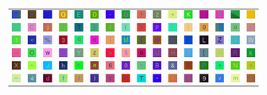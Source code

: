 <table>
<tr>
<td><img src="gr2.gif"></td>
<td><img src="41.gif"></td>
<td><img src="27.gif"></td>
<td><img src="51.gif"></td>
<td><img src="45.gif"></td>
<td><img src="44.gif"></td>
<td><img src="2E.gif"></td>
<td><img src="47.gif"></td>
<td><img src="21.gif"></td>
<td><img src="32.gif"></td>
<td><img src="2B.gif"></td>
<td><img src="4B.gif"></td>
<td><img src="7C.gif"></td>
<td><img src="38.gif"></td>
<td><img src="gr1.gif"></td>
<td><img src="60.gif"></td>
</tr>
<tr>
<td><img src="2C.gif"></td>
<td><img src="43.gif"></td>
<td><img src="6A.gif"></td>
<td><img src="53.gif"></td>
<td><img src="3F.gif"></td>
<td><img src="7D.gif"></td>
<td><img src="6C.gif"></td>
<td><img src="28.gif"></td>
<td><img src="79.gif"></td>
<td><img src="70.gif"></td>
<td><img src="69.gif"></td>
<td><img src="49.gif"></td>
<td><img src="67.gif"></td>
<td><img src="gr3.gif"></td>
<td><img src="75.gif"></td>
<td><img src="2A.gif"></td>
</tr>
<tr>
<td><img src="31.gif"></td>
<td><img src="3C.gif"></td>
<td><img src="25.gif"></td>
<td><img src="33.gif"></td>
<td><img src="71.gif"></td>
<td><img src="63.gif"></td>
<td><img src="5D.gif"></td>
<td><img src="4D.gif"></td>
<td><img src="7B.gif"></td>
<td><img src="40.gif"></td>
<td><img src="62.gif"></td>
<td><img src="46.gif"></td>
<td><img src="4C.gif"></td>
<td><img src="5A.gif"></td>
<td><img src="3B.gif"></td>
<td><img src="57.gif"></td>
</tr>
<tr>
<td><img src="61.gif"></td>
<td><img src="4F.gif"></td>
<td><img src="77.gif"></td>
<td><img src="56.gif"></td>
<td><img src="59.gif"></td>
<td><img src="7A.gif"></td>
<td><img src="3E.gif"></td>
<td><img src="24.gif"></td>
<td><img src="6F.gif"></td>
<td><img src="55.gif"></td>
<td><img src="48.gif"></td>
<td><img src="37.gif"></td>
<td><img src="5B.gif"></td>
<td><img src="3D.gif"></td>
<td><img src="52.gif"></td>
<td><img src="6B.gif"></td>
</tr>
<tr>
<td><img src="58.gif"></td>
<td><img src="7E.gif"></td>
<td><img src="4A.gif"></td>
<td><img src="68.gif"></td>
<td><img src="6E.gif"></td>
<td><img src="65.gif"></td>
<td><img src="36.gif"></td>
<td><img src="30.gif"></td>
<td><img src="78.gif"></td>
<td><img src="42.gif"></td>
<td><img src="26.gif"></td>
<td><img src="35.gif"></td>
<td><img src="50.gif"></td>
<td><img src="5E.gif"></td>
<td><img src="4E.gif"></td>
<td><img src="73.gif"></td>
</tr>
<tr>
<td><img src="5F.gif"></td>
<td><img src="34.gif"></td>
<td><img src="64.gif"></td>
<td><img src="66.gif"></td>
<td><img src="2F.gif"></td>
<td><img src="29.gif"></td>
<td><img src="74.gif"></td>
<td><img src="23.gif"></td>
<td><img src="54.gif"></td>
<td><img src="22.gif"></td>
<td><img src="72.gif"></td>
<td><img src="2D.gif"></td>
<td><img src="39.gif"></td>
<td><img src="76.gif"></td>
<td><img src="6D.gif"></td>
<td><img src="3A.gif"></td>
</tr>
</table>
